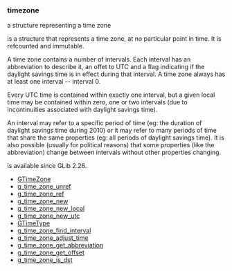 ### timezone

a structure representing a time zone

 [](GTimeZone) is a structure that represents a time zone, at no
 particular point in time.  It is refcounted and immutable.

 A time zone contains a number of intervals.  Each interval has
 an abbreviation to describe it, an offet to UTC and a flag indicating
 if the daylight savings time is in effect during that interval.  A
 time zone always has at least one interval -- interval 0.

 Every UTC time is contained within exactly one interval, but a given
 local time may be contained within zero, one or two intervals (due to
 incontinuities associated with daylight savings time).

 An interval may refer to a specific period of time (eg: the duration
 of daylight savings time during 2010) or it may refer to many periods
 of time that share the same properties (eg: all periods of daylight
 savings time).  It is also possible (usually for political reasons)
 that some properties (like the abbreviation) change between intervals
 without other properties changing.

 [](GTimeZone) is available since GLib 2.26.

* [GTimeZone]()
* [g_time_zone_unref]()
* [g_time_zone_ref]()
* [g_time_zone_new]()
* [g_time_zone_new_local]()
* [g_time_zone_new_utc]()
* [GTimeType]()
* [g_time_zone_find_interval]()
* [g_time_zone_adjust_time]()
* [g_time_zone_get_abbreviation]()
* [g_time_zone_get_offset]()
* [g_time_zone_is_dst]()
